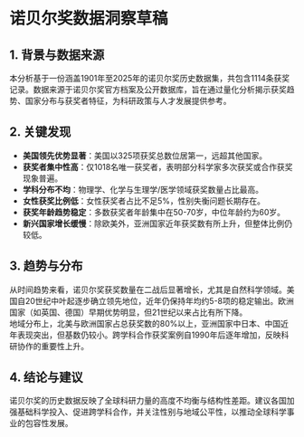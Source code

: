# 诺贝尔奖数据洞察草稿

## 1. 背景与数据来源
本分析基于一份涵盖1901年至2025年的诺贝尔奖历史数据集，共包含1114条获奖记录。数据来源于诺贝尔奖官方档案及公开数据库，旨在通过量化分析揭示获奖趋势、国家分布与获奖者特征，为科研政策与人才发展提供参考。

## 2. 关键发现
- **美国领先优势显著**：美国以325项获奖总数位居第一，远超其他国家。
- **获奖者集中性高**：仅1018名唯一获奖者，表明部分科学家多次获奖或合作获奖现象普遍。
- **学科分布不均**：物理学、化学与生理学/医学领域获奖数量占比最高。
- **女性获奖比例低**：女性获奖者占比不足5%，性别失衡问题长期存在。
- **获奖年龄趋势稳定**：多数获奖者年龄集中在50-70岁，中位年龄约为60岁。
- **新兴国家增长缓慢**：除欧美外，亚洲国家近年获奖数有所上升，但整体比例仍较低。

## 3. 趋势与分布
从时间趋势来看，诺贝尔奖获奖数量在二战后显著增长，尤其是自然科学领域。美国自20世纪中叶起逐步确立领先地位，近年仍保持年均约5-8项的稳定输出。欧洲国家（如英国、德国）早期优势明显，但21世纪以来占比有所下降。  
地域分布上，北美与欧洲国家占总获奖数的80%以上，亚洲国家中日本、中国近年表现突出，但基数仍较小。跨学科合作获奖案例自1990年后逐年增加，反映科研协作的重要性上升。

## 4. 结论与建议
诺贝尔奖的历史数据反映了全球科研力量的高度不均衡与结构性差距。建议各国加强基础科学投入、促进跨学科合作，并关注性别与地域公平性，以推动全球科学事业的包容性发展。
